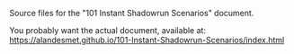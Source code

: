 Source files for the "101 Instant Shadowrun Scenarios" document.

You probably want the actual document, available at:
https://alandesmet.github.io/101-Instant-Shadowrun-Scenarios/index.html

